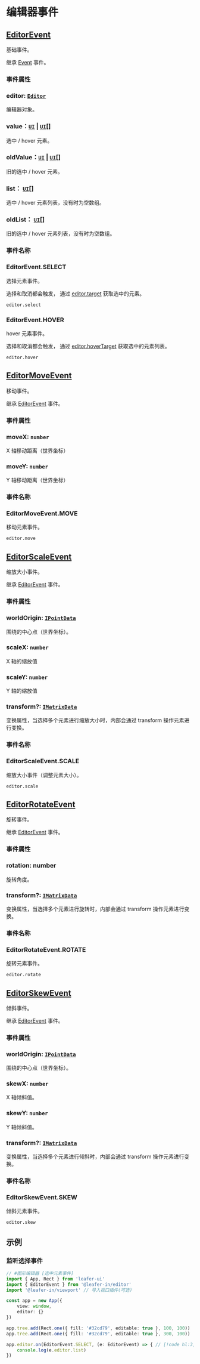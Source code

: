 <script setup>
import Case from '/component/Case.vue'
</script>

# 编辑器事件

## [EditorEvent](/api/classes/EditorEvent.md)

基础事件。

继承 [Event](/reference/event/basic/Event.md) 事件。

### 事件属性

### editor: [`Editor`](/plugin/in/editor/index.md)

编辑器对象。

### value：[`UI`](/reference/display/UI.md) | [`UI`](/reference/display/UI.md)[]

选中 / hover 元素。

### oldValue：[`UI`](/reference/display/UI.md) | [`UI`](/reference/display/UI.md)[]

旧的选中 / hover 元素。

### list： [`UI`](/reference/display/UI.md)[]

选中 / hover 元素列表，没有时为空数组。

### oldList： [`UI`](/reference/display/UI.md)[]

旧的选中 / hover 元素列表，没有时为空数组。

### 事件名称

### EditorEvent.SELECT

选择元素事件。

选择和取消都会触发， 通过 [editor.target](/plugin/in/editor/index.md#target-ui-ui) 获取选中的元素。

`editor.select`

### EditorEvent.HOVER

hover 元素事件。

选择和取消都会触发， 通过 [editor.hoverTarget](/plugin/in/editor/index.md#hovertarget-ui) 获取选中的元素列表。

`editor.hover`

## [EditorMoveEvent](/api/classes/EditorMoveEvent.md)

移动事件。

继承 [EditorEvent](#editorevent) 事件。

### 事件属性

### moveX: `number`

X 轴移动距离（世界坐标）

### moveY: `number`

Y 轴移动距离（世界坐标）

### 事件名称

### EditorMoveEvent.MOVE

移动元素事件。

`editor.move`

## [EditorScaleEvent](/api/classes/EditorScaleEvent.md)

缩放大小事件。

继承 [EditorEvent](#editorevent) 事件。

### 事件属性

### worldOrigin: [`IPointData`](/api/interfaces/IPointData.md)

围绕的中心点（世界坐标）。

### scaleX: `number`

X 轴的缩放值

### scaleY: `number`

Y 轴的缩放值

### transform?: [`IMatrixData`](/api/interfaces/IMatrixData.md)

变换属性，当选择多个元素进行缩放大小时，内部会通过 transform 操作元素进行变换。

### 事件名称

### EditorScaleEvent.SCALE

缩放大小事件（调整元素大小）。

`editor.scale`

## [EditorRotateEvent](/api/classes/EditorRotateEvent.md)

旋转事件。

继承 [EditorEvent](#editorevent) 事件。

### 事件属性

### rotation: number

旋转角度。

### transform?: [`IMatrixData`](/api/interfaces/IMatrixData.md)

变换属性，当选择多个元素进行旋转时，内部会通过 transform 操作元素进行变换。

### 事件名称

### EditorRotateEvent.ROTATE

旋转元素事件。

`editor.rotate`

## [EditorSkewEvent](/api/classes/EditorSkewEvent.md)

倾斜事件。

继承 [EditorEvent](#editorevent) 事件。

### 事件属性

### worldOrigin: [`IPointData`](/api/interfaces/IPointData.md)

围绕的中心点（世界坐标）。

### skewX: `number`

X 轴倾斜值。

### skewY: `number`

Y 轴倾斜值。

### transform?: [`IMatrixData`](/api/interfaces/IMatrixData.md)

变换属性，当选择多个元素进行倾斜时，内部会通过 transform 操作元素进行变换。

### 事件名称

### EditorSkewEvent.SKEW

倾斜元素事件。

`editor.skew`

## 示例

### 监听选择事件

```ts
// #图形编辑器 [选中元素事件]
import { App, Rect } from 'leafer-ui'
import { EditorEvent } from '@leafer-in/editor'
import '@leafer-in/viewport' // 导入视口插件(可选)

const app = new App({
    view: window,
    editor: {}
})

app.tree.add(Rect.one({ fill: '#32cd79', editable: true }, 100, 100))
app.tree.add(Rect.one({ fill: '#32cd79', editable: true }, 300, 100))

app.editor.on(EditorEvent.SELECT, (e: EditorEvent) => { // [!code hl:3]
    console.log(e.editor.list)
})
```
